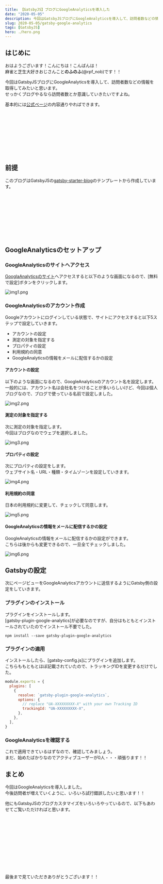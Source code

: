 ```yaml
---
title: 【GatsbyJS】ブログにGoogleAnalyticsを導入した
date: "2020-05-05"
description: 今回はGatsbyJSブログにGoogleAnalyticsを導入して、訪問者数などの情報を取得してみたいと思います。せっかくブログやるなら訪問者数とか意識していきたいですよね。
slug: 2020-05-05/gatsby-google-analytics
tags: [GatsbyJS]
hero: ./hero.png
---
```


## はじめに 

おはようございます！こんにちは！こんばんは！<br>
麻雀と芝生大好きおじさんこと**のふのふ**(@rpf_nob)です！！

今回はGatsbyJSブログにGoogleAnalyticsを導入して、訪問者数などの情報を取得してみたいと思います。<br>
せっかくブログやるなら訪問者数とか意識していきたいですよね。

基本的には[公式ページ](https://www.gatsbyjs.org/docs/adding-analytics/)の内容通りやればできます。

<div class="iframely-embed"><div class="iframely-responsive" style="height: 140px; padding-bottom: 0;"><a href="https://www.gatsbyjs.org/docs/adding-analytics/" data-iframely-url="//cdn.iframe.ly/txCWXWK"></a></div></div>

## 前提

このブログはGatsbyJSの[gatsby-starter-blog](https://www.gatsbyjs.org/starters/gatsbyjs/gatsby-starter-blog/)のテンプレートから作成しています。

<div class="iframely-embed"><div class="iframely-responsive" style="height: 140px; padding-bottom: 0;"><a href="https://www.gatsbyjs.org/starters/gatsbyjs/gatsby-starter-blog/" data-iframely-url="//cdn.iframe.ly/qjUJkBu?iframe=card-small"></a></div></div>

## GoogleAnalyticsのセットアップ

### GoogleAnalyticsのサイトへアクセス

[GooglaAnalyticsのサイト](https://analytics.google.com/)へアクセスすると以下のような画面になるので、[無料で設定]ボタンをクリックします。

![img1.png](img1.png)

### GoogleAnalyticsのアカウント作成

Googleアカウントにログインしている状態で、サイトにアクセスすると以下5ステップで設定していきます。

* アカウントの設定
* 測定の対象を指定する
* プロパティの設定
* 利用規約の同意
* GoogleAnalyticsの情報をメールに配信するかの設定

#### アカウントの設定

以下のような画面になるので、GoogleAnalyticsのアカウント名を設定します。<br>
一般的には、アカウント名は会社名をつけることが多いらしいけど、今回は個人ブログなので、ブログで使っている名前で設定しました。

![img2.png](img2.png)

#### 測定の対象を指定する

次に測定の対象を指定します。<br>
今回はブログなのでウェブを選択しました。

![img3.png](img3.png)

#### プロパティの設定

次にプロパティの設定をします。<br>
ウェブサイト名・URL・種類・タイムゾーンを設定していきます。

![img4.png](img4.png)

#### 利用規約の同意

日本の利用規約に変更して、チェックして同意します。

![img5.png](img5.png)

#### GoogleAnalyticsの情報をメールに配信するかの設定

GoogleAnalyticsの情報をメールに配信するかの設定ができます。<br>
こちらは後からも変更できるので、一旦全てチェックしました。

![img6.png](img6.png)

## Gatsbyの設定

次にページビューをGoogleAnalyticsアカウントに送信するようにGatsby側の設定をしていきます。

### プラグインのインストール

プラグインをインストールします。<br>
[gatsby-plugin-google-analytics]が必要なのですが、自分はもともとインストールされていたのでインストール不要でした。

```
npm install --save gatsby-plugin-google-analytics
```

### プラグインの適用

インストールしたら、[gatsby-config.js]にプラグインを追加します。<br>
こちらももともとほぼ記載されていたので、トラッキングIDを変更するだけでした。

```js:title=gatsby-config.js
module.exports = {
  plugins: [
    {
      resolve: `gatsby-plugin-google-analytics`,
      options: {
        // replace "UA-XXXXXXXXX-X" with your own Tracking ID
        trackingId: "UA-XXXXXXXXX-X",
      },
    },
  ],
}
```

### GoogleAnalyticsを確認する

これで適用できているはずなので、確認してみましょう。<br>
まだ、始めたばかりなのでアクティブユーザーが0人・・・頑張ります！！

## まとめ

今回はGoogleAnalyticsを導入しました。<br>
今後訪問者が増えていくように、いろいろ試行錯誤したいと思います！！

他にもGatsbyJSのブログカスタマイズをいろいろやっているので、以下もあわせてご覧いただければと思います。

<div class="iframely-embed"><div class="iframely-responsive" style="height: 140px; padding-bottom: 0;"><a href="https://rpf-noblog.com/tags/gatsby-js/" data-iframely-url="//cdn.iframe.ly/5j7eIPT"></a></div></div>


<br>
<br>

最後まで見ていただきありがとうございます！！